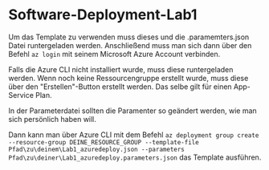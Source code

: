 # Software-Deployment-Lab1

Um das Template zu verwenden muss dieses und die .paramemters.json Datei runtergeladen werden.
Anschließend muss man sich dann über den Befehl
```az login```
mit seinem Microsoft Azure Account verbinden.

Falls die Azure CLI nicht installiert wurde, muss diese runtergeladen werden.
Wenn noch keine Ressourcengruppe erstellt wurde, muss diese über den "Erstellen"-Button erstellt werden. Das selbe gilt für einen App-Service Plan.

In der Parameterdatei sollten die Paramenter so geändert werden, wie man sich persönlich haben will. 

Dann kann man über Azure CLI mit dem Befehl 
```az deployment group create --resource-group DEINE_RESOURCE_GROUP --template-file Pfad\zu\deinem\Lab1_azuredeploy.json --parameters Pfad\zu\deiner\Lab1_azuredeploy.parameters.json```
das Template ausführen. 
